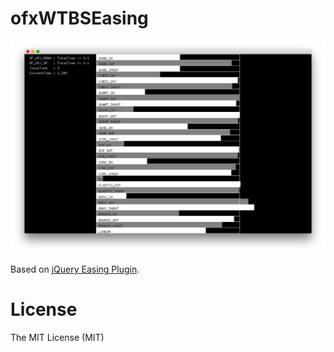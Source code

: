 ofxWTBSEasing
================

![screen](screenshot.png)

Based on [jQuery Easing Plugin](http://gsgd.co.uk/sandbox/jquery/easing/jquery.easing.1.3.js).

# License

The MIT License (MIT)
